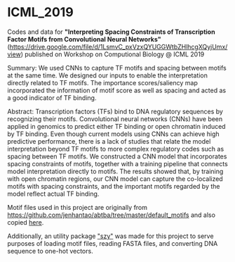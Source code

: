# ICML_2019
Codes and data for **"Interpreting Spacing Constraints of Transcription Factor Motifs from Convolutional Neural Networks"**(https://drive.google.com/file/d/1LsmvC_pxVzxQYUGGWtbZHlhcgXQyjUmx/view) published on Workshop on Computional Biology @ ICML 2019

Summary: We used CNNs to capture TF motifs and spacing between motifs at the same time. We designed our inputs to enable the interpretation directly related to TF motifs. The importance scores/saliency map incorporated the information of motif score as well as spacing and acted as a good indicator of TF binding.

Abstract: Transcription factors (TFs) bind to DNA regulatory sequences by recognizing their motifs. Convolutional neural networks (CNNs) have been applied in genomics to predict either TF binding or open chromatin induced by TF binding. Even though current models using CNNs can achieve high predictive performance, there is a lack of studies that relate the model interpretation beyond TF motifs to more complex regulatory codes such as spacing between TF motifs. We constructed a CNN model that incorporates spacing constraints of motifs, together with a training pipeline that connects model interpretation directly to motifs. The results showed that, by training with open chromatin regions, our CNN model can capture the co-localized motifs with spacing constraints, and the important motifs regarded by the model reflect actual TF binding. 

Motif files used in this project are originally from <https://github.com/jenhantao/abtba/tree/master/default_motifs> and also copied [here](https://github.com/zeyang-shen/ICML_2019/tree/master/default_motifs).

Additionally, an utility package ["szy"](https://github.com/zeyang-shen/ICML_2019/tree/master/szy) was made for this project to serve purposes of loading motif files, reading FASTA files, and converting DNA sequence to one-hot vectors.
